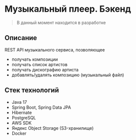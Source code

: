 # Музыкальный плеер. Бэкенд

> В данный момент находится в разработке

## Описание
REST API музыкального сервиса, позволяющее
+ получать композиции
+ получать список артистов
+ получать дискографию артиста
+ добавлять/удалять композицию (музыкальный файл)

## Стек технологий
+ Java 17
+ Spring Boot, Spring Data JPA
+ Hibernate
+ PostgreSQL
+ AWS SDK
+ Яндекс Object Storage (S3-хранилище)
+ Docker